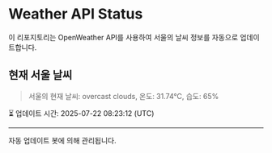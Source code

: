 
# Weather API Status

이 리포지토리는 OpenWeather API를 사용하여 서울의 날씨 정보를 자동으로 업데이트합니다.

## 현재 서울 날씨
> 서울의 현재 날씨: overcast clouds, 온도: 31.74°C, 습도: 65%

⏳ 업데이트 시간: 2025-07-22 08:23:12 (UTC)

---
자동 업데이트 봇에 의해 관리됩니다.

